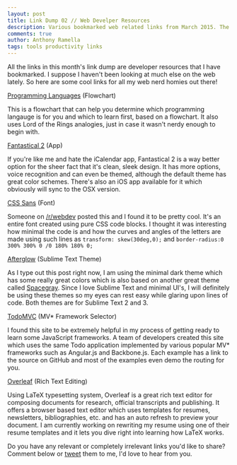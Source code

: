 ```yaml
---
layout: post
title: Link Dump 02 // Web Develper Resources
description: Various bookmarked web related links from March 2015. The entire alphabet coded in CSS, a nerdy programming flowchart with Lord of the Rings analogies and a guide for selecting an MV* framework.
comments: true
author: Anthony Ramella
tags: tools productivity links
---
```

All the links in this month's link dump are developer resources that I have bookmarked. I suppose I haven't been looking at much else on the web lately. So here are some cool links for all my web nerd homies out there!


[Programming Languages](http://cdn-media-1.lifehack.org/wp-content/files/2015/03/programminginfoz1.png) (Flowchart)

This is a flowchart that can help you determine which programming langauge is for you and which to learn first, based on a flowchart. It also uses Lord of the Rings analogies, just in case it wasn't nerdy enough to begin with.



[Fantastical 2](https://flexibits.com/fantastical) (App)

If you're like me and hate the iCalendar app, Fantastical 2 is a way better option for the sheer fact that it's clean, sleek design. It has more options, voice recognition and can even be themed, although the default theme has great color schemes. There's also an iOS app available for it which obviously will sync to the OSX version.


[CSS Sans](http://yusugomori.com/projects/css-sans/fonts) (Font)

Someone on [/r/webdev](http://www.reddit.com/r/webdev) posted this and I found it to be pretty cool. It's an entire font created using pure CSS code blocks. I thought it was interesting how minimal the code is and how the curves and angles of the letters are made using such lines as ``transform: skew(30deg,0);`` and ``border-radius:0 300% 300% 0 /0 180% 180% 0;``


[Afterglow](http://yabatadesign.github.io/afterglow-theme/) (Sublime Text Theme)

As I type out this post right now, I am using the minimal dark theme which has some really great colors which is also based on another great theme called [Spacegray](https://github.com/kkga/spacegray). Since I love Sublime Text and minimal UI's, I will definitely be using these themes so my eyes can rest easy while glaring upon lines of code. Both themes are for Sublime Text 2 and 3.


[TodoMVC](http://todomvc.com/) (MV* Framework Selector)

I found this site to be extremely helpful in my process of getting ready to learn some JavaScript frameworks. A team of developers created this site which uses the same Todo application implemented by various popular MV* frameworks such as Angular.js and Backbone.js. Each example has a link to the source on GitHub and most of the examples even demo the routing for you.


[Overleaf](https://www.overleaf.com/) (Rich Text Editing)

Using LaTeX typesetting system, Overleaf is a great rich text editor for composing documents for research, official transcripts and publishing. It offers a browser based text editor which uses templates for resumes, newsletters, bibliographies, etc. and has an auto refresh to preview your document. I am currently working on rewriting my resume using one of their resume templates and it lets you dive right into learning how LaTeX works.


Do you have any relevant or completely irrelevant links you'd like to share? Comment below or [tweet](http://www.twitter.com/tonecodes) them to me, I'd love to hear from you.
